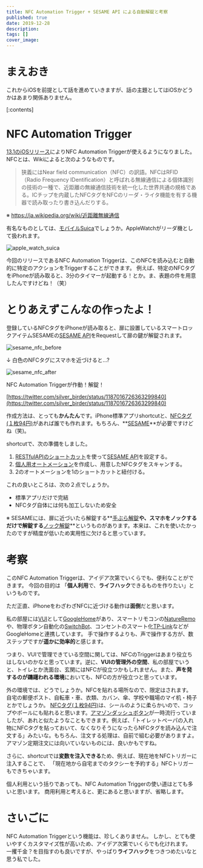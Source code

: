 ```yaml
---
title: NFC Automation Trigger + SESAME API による自動解錠と考察
published: true
date: 2019-12-28
description: 
tags: []
cover_image: 
---
```


# まえおき
これからiOSを前提として話を進めていきますが、話の主題としてはiOSかどうかはあまり関係ありません。

[:contents]

# NFC Automation Trigger
[13.1のiOSリリース](https://support.apple.com/ja-jp/HT210393#131)によりNFC Automation Triggerが使えるようになりました。NFCとは、Wikiによると次のようなものです。

> 狭義にはNear field communication（NFC）の訳語。NFCはRFID（Radio Frequency IDentification）と呼ばれる無線通信による個体識別の技術の一種で、近距離の無線通信技術を統一化した世界共通の規格である。ICチップを内蔵したNFCタグをNFCのリーダ・ライタ機能を有する機器で読み取ったり書き込んだりする。

※ https://ja.wikipedia.org/wiki/近距離無線通信

有名なものとしては、[モバイルSuica](https://www.jreast.co.jp/mobilesuica/index.html/)でしょうか。AppleWatchがリーダ機として扱われます。

![apple_watch_suica](https://res.cloudinary.com/silverbirder/image/upload/v1614345501/silver-birder.github.io/blog/apple_watch_suica.jpg)

今回のリリースであるNFC Automation Triggerは、このNFCを読み込むと自動的に特定のアクションをTriggerすることができます。
例えば、特定のNFCタグをiPhoneが読み取ると、3分のタイマーが起動する！とか。ま、表題の件を用意したんですけどね！（笑）

# とりあえずこんなの作ったよ！
登録しているNFCタグをiPhoneが読み取ると、扉に設置しているスマートロックアイテムSESAMEの[SESAME API](https://docs.candyhouse.co/#sesame-api)をRequestして扉の鍵が解錠されます。

![sesame_nfc_before](https://res.cloudinary.com/silverbirder/image/upload/v1614345607/silver-birder.github.io/blog/sesame_nfc_before.png)

↓ 白色のNFCタグにスマホを近づけると...?

![sesame_nfc_after](https://res.cloudinary.com/silverbirder/image/upload/v1614345642/silver-birder.github.io/blog/sesame_nfc_after.png)

NFC Automation Triggerが作動！解錠！

[https://twitter.com/silver_birder/status/1187016726363299840](https://twitter.com/silver_birder/status/1187016726363299840)  <!--  TODO: embed  -->

作成方法は、とっても**かんたん**です。iPhone標準アプリshortcutと、[NFCタグ(１枚94円)](https://www.amazon.co.jp/gp/product/B00GXSGL5G/)があれば誰でも作れます。もちろん、**[SESAME](https://www.amazon.co.jp/dp/B0787N1L3M)**が必要ですけどね（笑)。

shortcutで、次の準備をしました。

1. [RESTfulAPIのショートカット](https://support.apple.com/ja-jp/guide/shortcuts/apd58d46713f/ios)を使って[SESAME API](https://docs.candyhouse.co/#sesame-api)を設定する。
2. [個人用オートメーション](https://reliphone.jp/nfc-automation/)を作成し、用意したNFCタグをスキャンする。
3. 2のオートメーションを1のショートカットと紐付ける。

これの良いところは、次の２点でしょうか。

* 標準アプリだけで完結
* NFCタグ自体には何も加工しないため安全

※ SESAMEには、扉に近づいたら解錠する**[手ぶら解錠](https://jp.candyhouse.co/blogs/how-to/%E6%89%8B%E3%81%B6%E3%82%89%E8%A7%A3%E9%8C%A0%E6%A9%9F%E8%83%BD-%E3%82%92%E8%A8%AD%E5%AE%9A%E3%81%99%E3%82%8B)**や、スマホをノックするだけで解錠する**[ノック解錠](https://jp.candyhouse.co/blogs/how-to/%E3%83%8E%E3%83%83%E3%82%AF%E6%A9%9F%E8%83%BD%E3%82%92%E8%A8%AD%E5%AE%9A%E3%81%99%E3%82%8B)**というものがあります。本来は、これを使いたかったのですが精度が低いため実用性に欠けると思っています。

# 考察
このNFC Automation Triggerは、アイデア次第でいくらでも、便利なことができます。
今回の目的は 「**個人利用**で、**ライフハック**できるものを作りたい」というものです。


ただ正直、iPhoneをわざわざNFCに近づける動作は**面倒**だと思います。


私の部屋には[VUI](https://en.wikipedia.org/wiki/Voice_user_interface)として[GoogleHome](https://store.google.com/jp/product/google_home_mini)があり、スマートリモコンの[NatureRemo](https://nature.global/)や、物理ボタン自動化の[SwitchBot](https://www.switchbot.jp/)、コンセントのスマート化[TP-Link](https://www.amazon.co.jp/dp/B078HSBNMT/)などがGoogleHomeと連携しています。
手で操作するよりも、声で操作する方が、数ステップですが**遥かに効率的**と感じます。

つまり、VUIで管理できている空間に関しては、NFCのTriggerはあまり役立ちはしないのかなと思っています。逆に、**VUIの管理外の空間**、私の部屋でいうと、トイレとか洗面台、玄関にはNFCが役立つかもしれません。また、**声を発するのが躊躇われる環境**においても、NFCの方が役立つと思っています。

外の環境では、どうでしょうか。NFCを貼れる場所なので、限定はされます。
自宅の郵便ポスト、自転車・車、衣類、カバン、傘、学校や職場のマイ机・椅子とかでしょうか。
[NFCタグ(１枚94円)](https://www.amazon.co.jp/gp/product/B00GXSGL5G/)は、シールのように柔らかいので、コップやボールにも貼れると思います。[アマゾンダッシュボタン](https://ja.wikipedia.org/wiki/Amazon_Dash)が一時流行っていましたが、あれと似たようなこともできます。例えば、「トイレットペーパの入れ物にNFCタグを貼っておいて、なくなりそうになったらNFCタグを読み込んで注文する」みたいな。もちろん、注文する処理は、自前で組む必要がありますよ。アマゾン定期注文には向いていないものには、良いかもですね。

さらに、shortcutでは**変数を注入できる**ため、例えば、現在地をNFCトリガーに注入することで、
「現在地から自宅までのタクシーを予約する」NFCトリガーもできちゃいます。

個人利用という括りであっても、NFC Automation Triggerの使い道はとても多いと思います。
商用利用と考えると、更にあると思いますが、省略します。

# さいごに
NFC Automation Triggerという機能は、珍しくありません。
しかし、とても使いやすくカスタマイズ性が高いため、アイデア次第でいくらでも化けれます。
一攫千金？を目指すのも良いですが、やっぱり**ライフハック**をつきつめたいなと思う私でした。
